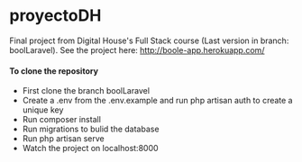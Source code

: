 # proyectoDH
Final project from Digital House's Full Stack course
(Last version in branch: boolLaravel).
See the project here: http://boole-app.herokuapp.com/

<h4>To clone the repository</h4>
<ul>
  <li>First clone the branch boolLaravel</li>
  <li>Create a .env from the .env.example and run php artisan auth to create a unique key</li>
  <li>Run composer install</li>
  <li>Run migrations to bulid the database</li>
  <li>Run php artisan serve</li>
  <li>Watch the project on localhost:8000</li>
<ul>
